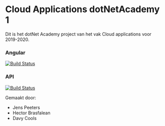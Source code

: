 # Cloud Applications dotNetAcademy 1
Dit is het dotNet Academy project van het vak Cloud applications voor 2019-2020.

### Angular
[![Build Status](https://dev.azure.com/dotNetAcademyAP/dotNetAcademy/_apis/build/status/Angular?branchName=master)](https://dev.azure.com/dotNetAcademyAP/dotNetAcademy/_build/latest?definitionId=1&branchName=master)

### API
[![Build Status](https://dev.azure.com/dotNetAcademyAP/dotNetAcademy/_apis/build/status/API?branchName=master)](https://dev.azure.com/dotNetAcademyAP/dotNetAcademy/_build/latest?definitionId=2&branchName=master)

Gemaakt door:
- Jens Peeters
- Hector Brasfalean
- Davy Cools
